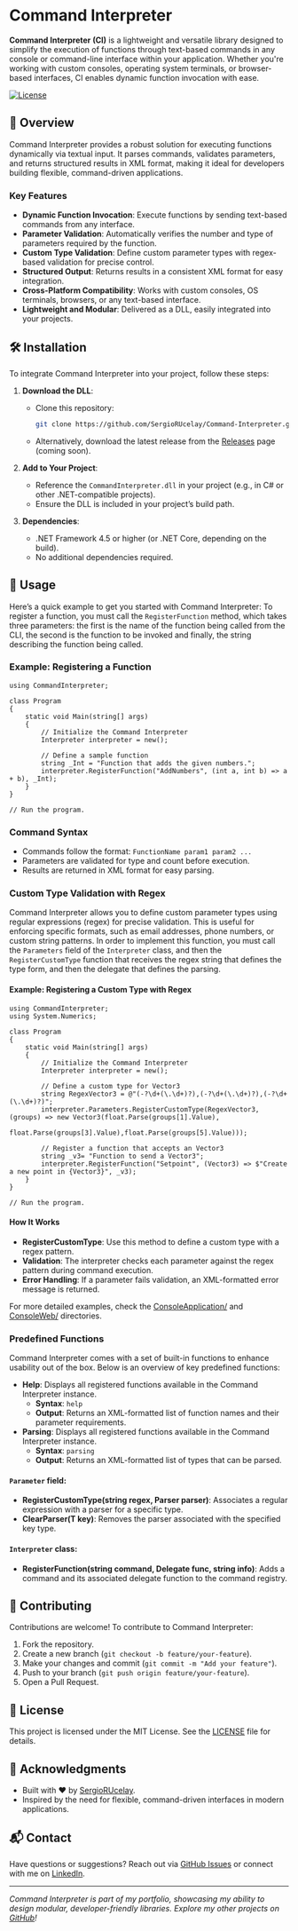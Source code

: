 # Command Interpreter

**Command Interpreter (CI)** is a lightweight and versatile library designed to simplify the execution of functions through text-based commands in any console or command-line interface within your application. Whether you're working with custom consoles, operating system terminals, or browser-based interfaces, CI enables dynamic function invocation with ease.

[![License](https://img.shields.io/badge/license-MIT-blue.svg)](LICENSE)

## 🚀 Overview

Command Interpreter provides a robust solution for executing functions dynamically via textual input. It parses commands, validates parameters, and returns structured results in XML format, making it ideal for developers building flexible, command-driven applications.

### Key Features
- **Dynamic Function Invocation**: Execute functions by sending text-based commands from any interface.
- **Parameter Validation**: Automatically verifies the number and type of parameters required by the function.
- **Custom Type Validation**: Define custom parameter types with regex-based validation for precise control.
- **Structured Output**: Returns results in a consistent XML format for easy integration.
- **Cross-Platform Compatibility**: Works with custom consoles, OS terminals, browsers, or any text-based interface.
- **Lightweight and Modular**: Delivered as a DLL, easily integrated into your projects.

## 🛠️ Installation

To integrate Command Interpreter into your project, follow these steps:

1. **Download the DLL**:
   - Clone this repository:
     ```bash
     git clone https://github.com/SergioRUcelay/Command-Interpreter.git
     ```
   - Alternatively, download the latest release from the [Releases](#) page (coming soon).

2. **Add to Your Project**:
   - Reference the `CommandInterpreter.dll` in your project (e.g., in C# or other .NET-compatible projects).
   - Ensure the DLL is included in your project’s build path.

3. **Dependencies**:
   - .NET Framework 4.5 or higher (or .NET Core, depending on the build).
   - No additional dependencies required.

## 📖 Usage

Here’s a quick example to get you started with Command Interpreter:
To register a function, you must call the `RegisterFunction` method, which takes three parameters: the first is the name of the function being called from the CLI, the second is the function to be invoked and finally, the string describing the function being called.

### Example: Registering a Function
``` Csharp
using CommandInterpreter;

class Program
{
    static void Main(string[] args)
    {
        // Initialize the Command Interpreter
        Interpreter interpreter = new();

        // Define a sample function
        string _Int = "Function that adds the given numbers.";
        interpreter.RegisterFunction("AddNumbers", (int a, int b) => a + b), _Int);
    }
}

// Run the program.
```

### Command Syntax
- Commands follow the format: `FunctionName param1 param2 ...`
- Parameters are validated for type and count before execution.
- Results are returned in XML format for easy parsing.

### Custom Type Validation with Regex
Command Interpreter allows you to define custom parameter types using regular expressions (regex) for precise validation. This is useful for enforcing specific formats, such as email addresses, phone numbers, or custom string patterns.
In order to implement this function, you must call the `Parameters` field of the `Interpreter` class, and then the `RegisterCustomType` function that receives the regex string that defines the type form, and then the delegate that defines the parsing.

#### Example: Registering a Custom Type with Regex
``` Csharp
using CommandInterpreter;
using System.Numerics;

class Program
{
    static void Main(string[] args)
    {
        // Initialize the Command Interpreter
        Interpreter interpreter = new();

        // Define a custom type for Vector3
        string RegexVector3 = @"(-?\d+(\.\d+)?),(-?\d+(\.\d+)?),(-?\d+(\.\d+)?)";
        interpreter.Parameters.RegisterCustomType(RegexVector3,(groups) => new Vector3(float.Parse(groups[1].Value),
                                                       float.Parse(groups[3].Value),float.Parse(groups[5].Value)));

        // Register a function that accepts an Vector3
        string _v3= "Function to send a Vector3";
        interpreter.RegisterFunction("Setpoint", (Vector3) => $"Create a new point in {Vector3}", _v3);
    }
}

// Run the program.
```

#### How It Works
- **RegisterCustomType**: Use this method to define a custom type with a regex pattern.
- **Validation**: The interpreter checks each parameter against the regex pattern during command execution.
- **Error Handling**: If a parameter fails validation, an XML-formatted error message is returned.

For more detailed examples, check the [ConsoleApplication/](ConsoleApplication/) and [ConsoleWeb/](ConsoleWeb/) directories.

### Predefined Functions
Command Interpreter comes with a set of built-in functions to enhance usability out of the box. Below is an overview of key predefined functions:

  - **Help**: Displays all registered functions available in the Command Interpreter instance.
      - **Syntax**: `help`
      - **Output**: Returns an XML-formatted list of function names and their parameter requirements.
  - **Parsing**: Displays all registered functions available in the Command Interpreter instance.
      - **Syntax**: `parsing`
      - **Output**: Returns an XML-formatted list of types that can be parsed.
  #### `Parameter` field:
  - **RegisterCustomType<T>(string regex, Parser<T> parser)**: Associates a regular expression with a parser for a specific type.
  - **ClearParser<T>(T key)**: Removes the parser associated with the specified key type.
  #### `Interpreter` class:
  - **RegisterFunction(string command, Delegate func, string info)**: Adds a command and its associated delegate function to the command                                                                         registry.
## 🤝 Contributing

Contributions are welcome! To contribute to Command Interpreter:

1. Fork the repository.
2. Create a new branch (`git checkout -b feature/your-feature`).
3. Make your changes and commit (`git commit -m "Add your feature"`).
4. Push to your branch (`git push origin feature/your-feature`).
5. Open a Pull Request.

## 📜 License

This project is licensed under the MIT License. See the [LICENSE](LICENSE) file for details.

## 🙌 Acknowledgments

- Built with ❤️ by [SergioRUcelay](https://github.com/SergioRUcelay).
- Inspired by the need for flexible, command-driven interfaces in modern applications.

## 📬 Contact

Have questions or suggestions? Reach out via [GitHub Issues](https://github.com/SergioRUcelay/Command-Interpreter/issues) or connect with me on [LinkedIn](https://www.linkedin.com/in/sergiorucelay/).

---

*Command Interpreter is part of my portfolio, showcasing my ability to design modular, developer-friendly libraries. Explore my other projects on [GitHub](https://github.com/SergioRUcelay)!*
